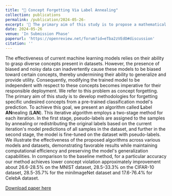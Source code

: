 ```yaml
---
title: "🏁 Concept Forgetting Via Label Annealing"
collection: publications
permalink: /publication/2024-05-26- 
excerpt: '🎯 The primary aim of this study is to propose a mathematical definition of forgetting in ML models and develop methodologies for forgetting specific undesired concepts from pre-trained classification models'
date: 2024-05-26
venue: 'In Submission Phase'
paperurl: 'https://openreview.net/forum?id=eTba2zVEdO#discussion'
citation: ''
---
```

The effectiveness of current machine learning models relies on their ability to grasp diverse concepts present in datasets. However, the presence of biased and noisy data can inadvertently cause these models to be biased toward certain concepts, thereby undermining their ability to generalize and provide utility. Consequently, modifying the trained model to be independent with respect to these concepts becomes imperative for their responsible deployment. We refer to this problem as concept forgetting. The primary aim of this study is to develop methodologies for forgetting specific undesired concepts from a pre-trained classification model's prediction. To achieve this goal, we present an algorithm called **L**abel **AN**nealing (**LAN**). This iterative algorithm employs a two-stage method for each iteration. In the first stage, pseudo-labels are assigned to the samples by annealing or redistributing the original labels based on the current iteration's model predictions of all samples in the dataset, and further in the second stage, the model is fine-tuned on the dataset with pseudo-labels. We illustrate the effectiveness of the proposed algorithms across various models and datasets, demonstrating favorable results while maintaining computational efficiency and preserving the model's generalization capabilities. In comparison to the baseline method, for a particular accuracy our method achieves lower concept violation approximately improvement about 26.6-28.5% on the MNIST dataset, 28.5-33.3% on the CIFAR-10 dataset, 28.5-35.7% for the miniImageNet dataset and 17.6-76.4% for CelebA dataset. 

[Download paper here](https://openreview.net/forum?id=eTba2zVEdO#discussion)